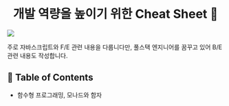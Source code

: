 <div align=center>

# 개발 역량을 높이기 위한 Cheat Sheet 👋

</div>
 <img src="https://img.shields.io/badge/Javascript-F7DF1E?style=flat&logo=JavaScript&logoColor=white"/>
<br/>

주로 자바스크립트와 F/E 관련 내용을 다룹니다만, 풀스택 엔지니어를 꿈꾸고 있어 B/E 관련 내용도 작성합니다.

## :memo: Table of Contents
- 함수형 프로그래밍, 모나드와 함자

<!--
**jongoh-lee/jongoh-lee** is a ✨ _special_ ✨ repository because its `README.md` (this file) appears on your GitHub profile.

Here are some ideas to get you started:

- 🔭 I’m currently working on ...
- 🌱 I’m currently learning ...
- 👯 I’m looking to collaborate on ...
- 🤔 I’m looking for help with ...
- 💬 Ask me about ...
- 📫 How to reach me: ...
- 😄 Pronouns: ...
- ⚡ Fun fact: ...
-->
